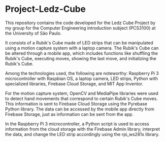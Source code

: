# Project-Ledz-Cube
This repository contains the code developed for the Ledz Cube Project by my group for the Computer Engineering introduction subject (PCS3100) at the University of São Paulo.

It consists of a Rubik's Cube made of LED strips that can be manipulated using a motion capture system with a laptop camera. The Rubik's Cube can be altered through a mobile app, which includes functions like shuffling the Rubik's Cube, executing moves, showing the last move, and initializing the Rubik's Cube.

Among the technologies used, the following are noteworthy: Raspberry Pi 3 microcontroller with Raspbian OS, a laptop camera, LED strips, Python with specialized libraries, Firebase Cloud Storage, and MIT App Inventor.

For the motion capture system, OpenCV and MediaPipe libraries were used to detect hand movements that correspond to certain Rubik's Cube moves. This information is sent to Firebase Cloud Storage using the Pyrebase Python library. The data can be accessed by the mobile app directly from Firebase Storage, just as information can be sent from the app.

In the Raspberry Pi 3 microcontroller, a Python script is used to access information from the cloud storage with the Firebase Admin library, interpret the data, and change the LED strip accordingly using the rpi_ws281x library.
